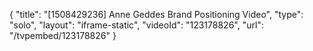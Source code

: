 {
    "title": "[1508429236] Anne Geddes Brand Positioning Video",
    "type": "solo",
    "layout": "iframe-static",
    "videoId": "123178826",
    "url": "\/tvpembed\/123178826"
}